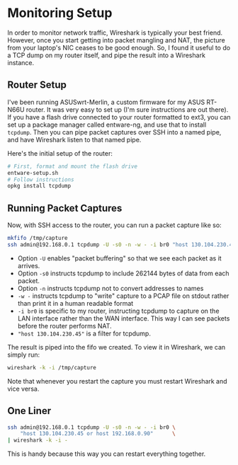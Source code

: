 Monitoring Setup
================

In order to monitor network traffic, Wireshark is typically your best friend.
However, once you start getting into packet mangling and NAT, the picture from
your laptop's NIC ceases to be good enough. So, I found it useful to do a TCP
dump on my router itself, and pipe the result into a Wireshark instance.

Router Setup
------------

I've been running ASUSwrt-Merlin, a custom firmware for my ASUS RT-N66U router.
It was very easy to set up (I'm sure instructions are out there). If you have a
flash drive connected to your router formatted to ext3, you can set up a package
manager called entware-ng, and use that to install `tcpdump`. Then you can pipe
packet captures over SSH into a named pipe, and have Wireshark listen to that
named pipe.

Here's the initial setup of the router:

```bash
# First, format and mount the flash drive
entware-setup.sh
# Follow instructions
opkg install tcpdump
```

Running Packet Captures
-----------------------

Now, with SSH access to the router, you can run a packet capture like so:

```bash
mkfifo /tmp/capture
ssh admin@192.168.0.1 tcpdump -U -s0 -n -w - -i br0 "host 130.104.230.45" >/tmp/capture
```

- Option `-U` enables "packet buffering" so that we see each packet as it
  arrives.
- Option `-s0` instructs tcpdump to include 262144 bytes of data from each
  packet.
- Option `-n` instructs tcpdump not to convert addresses to names
- `-w -` instructs tcpdump to "write" capture to a PCAP file on stdout rather
  than print it in a human readable format
- `-i br0` is specific to my router, instructing tcpdump to capture on the LAN
  interface rather than the WAN interface. This way I can see packets before the
  router performs NAT.
- `"host 130.104.230.45"` is a filter for tcpdump.

The result is piped into the fifo we created. To view it in Wireshark, we can
simply run:

```bash
wireshark -k -i /tmp/capture
```

Note that whenever you restart the capture you must restart Wireshark and vice
versa.

One Liner
---------

```bash
ssh admin@192.168.0.1 tcpdump -U -s0 -n -w - -i br0 \
    "host 130.104.230.45 or host 192.168.0.90"      \
| wireshark -k -i -
```

This is handy because this way you can restart everything together.
